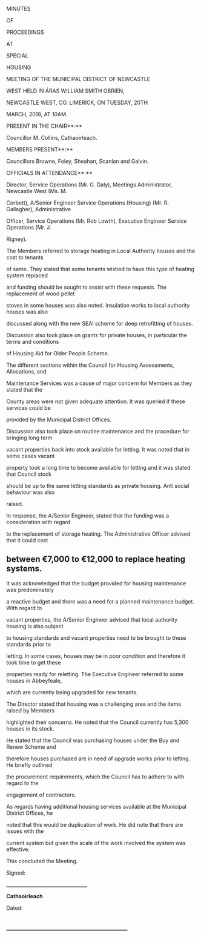 MINUTES

OF

PROCEEDINGS

AT

SPECIAL

HOUSING

MEETING OF THE MUNICIPAL DISTRICT OF NEWCASTLE

WEST HELD IN ÁRAS WILLIAM SMITH OBRIEN,

NEWCASTLE WEST, CO. LIMERICK, ON TUESDAY, 20TH

MARCH, 2018, AT 10AM.

PRESENT IN THE CHAIR**:**

Councillor M. Collins, Cathaoirleach.

MEMBERS PRESENT**:**

Councillors Browne, Foley, Sheahan, Scanlan and Galvin.

OFFICIALS IN ATTENDANCE**:**

Director, Service Operations (Mr. G. Daly), Meetings Administrator, Newcastle West (Ms. M.

Corbett), A/Senior Engineer Service Operations (Housing) (Mr. R. Gallagher), Administrative

Officer, Service Operations (Mr. Rob Lowth), Executive Engineer Service Operations (Mr. J.

Rigney).

The Members referred to storage heating in Local Authority houses and the cost to tenants

of same. They stated that some tenants wished to have this type of heating system replaced

and funding should be sought to assist with these requests. The replacement of wood pellet

stoves in some houses was also noted. Insulation works to local authority houses was also

discussed along with the new SEAI scheme for deep retrofitting of houses.

Discussion also took place on grants for private houses, in particular the terms and conditions

of Housing Aid for Older People Scheme.

The different sections within the Council for Housing Assessments, Allocations, and

Maintenance Services was a cause of major concern for Members as they stated that the

County areas were not given adequate attention. It was queried if these services could be

provided by the Municipal District Offices.

Discussion also took place on routine maintenance and the procedure for bringing long term

vacant properties back into stock available for letting. It was noted that in some cases vacant

property took a long time to become available for letting and it was stated that Council stock

should be up to the same letting standards as private housing. Anti social behaviour was also

raised.

In response, the A/Senior Engineer, stated that the funding was a consideration with regard

to the replacement of storage heating. The Administrative Officer advised that it could cost

between €7,000 to €12,000 to replace heating systems.
---
It was acknowledged that the budget provided for housing maintenance was predominately

a reactive budget and there was a need for a planned maintenance budget. With regard to

vacant properties, the A/Senior Engineer advised that local authority housing is also subject

to housing standards and vacant properties need to be brought to these standards prior to

letting. In some cases, houses may be in poor condition and therefore it took time to get these

properties ready for reletting. The Executive Engineer referred to some houses in Abbeyfeale,

which are currently being upgraded for new tenants.

The Director stated that housing was a challenging area and the items raised by Members

highlighted their concerns. He noted that the Council currently has 5,300 houses in its stock.

He stated that the Council was purchasing houses under the Buy and Renew Scheme and

therefore houses purchased are in need of upgrade works prior to letting. He briefly outlined

the procurement requirements, which the Council has to adhere to with regard to the

engagement of contractors.

As regards having additional housing services available at the Municipal District Offices, he

noted that this would be duplication of work. He did note that there are issues with the

current system but given the scale of the work involved the system was effective.

This concluded the Meeting.

Signed:

**\_\_\_\_\_\_\_\_\_\_\_\_\_\_\_\_\_\_\_\_\_\_\_\_\_\_\_\_\_\_\_\_**

**Cathaoirleach**

Dated:

**\_\_\_\_\_\_\_\_\_\_\_\_\_\_\_\_\_\_\_\_\_\_\_\_\_\_\_\_\_\_\_\_**
---
